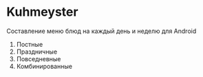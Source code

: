# Kuhmeyster
Составление меню блюд на каждый день и неделю для Android

1. Постные
2. Праздничные
3. Повседневные
4. Комбинированные
